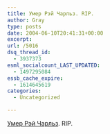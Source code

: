 ```yaml
---
title: Умер Рэй Чарльз. RIP.
author: Gray
type: posts
date: 2004-06-10T20:41:31+00:00
excerpt:
url: /5016
dsq_thread_id:
  - 3937373
esml_socialcount_LAST_UPDATED:
  - 1497295084
essb_cache_expire:
  - 1614645619
categories:
  - Uncategorized

---
```








[Умер Рэй Чарльз][1]. RIP.

 [1]: http://www.lenta.ru/culture/2004/06/10/charles/